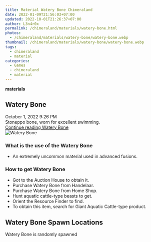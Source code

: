 ```yaml
---
title: Material Watery Bone Chimeraland
date: 2022-01-09T21:56:03+07:00
updated: 2022-10-01T21:26:37+07:00
author: L3n4r0x
permalink: /chimeraland/materials/watery-bone.html
photos:
  - /chimeraland/materials/watery-bone/watery-bone.webp
thumbnail: /chimeraland/materials/watery-bone/watery-bone.webp
tags:
  - chimeraland
  - material
categories:
  - Games
  - chimeraland
  - material
---
```


<section id="bootstrap-wrapper">
  <link
    rel="stylesheet"
    href="https://rawcdn.githack.com/dimaslanjaka/Web-Manajemen/870a349/css/bootstrap-5-3-0-alpha3-wrapper.css"
  />
  <div
    class="row g-0 border rounded overflow-hidden flex-md-row mb-4 shadow-sm position-relative"
  >
    <div class="col p-4 d-flex flex-column position-static">
      <strong class="d-inline-block mb-2 text-success">materials</strong>
      <h2 class="mb-0">Watery Bone</h2>
      <div class="mb-1 text-muted">October 1, 2022 9:26 PM</div>
      <div class="mb-2 border p-1">
        Stoneppo bone, worn for excellent swimming.
      </div>
      <a
        href="/chimeraland/materials/watery-bone.html"
        class="stretched-link d-none text-primary"
        >Continue reading Watery Bone</a
      >
    </div>
    <div class="col-auto d-none d-lg-block">
      <img
        src="/chimeraland/materials/watery-bone/watery-bone.webp"
        alt="Watery Bone"
      />
    </div>
  </div>
  <div class="row">
    <div class="col-lg-6 col-12 mb-2">
      <div class="card bg-dark text-light">
        <div class="card-body">
          <h3 class="card-title">What is the use of the Watery Bone</h3>
          <div class="card-text">
            <ul>
              <li>An extremely uncommon material used in advanced fusions.</li>
            </ul>
          </div>
        </div>
      </div>
    </div>
    <div class="col-lg-6 col-12 mb-2">
      <div class="card bg-dark text-light">
        <div class="card-body">
          <h3 class="card-title">How to get Watery Bone</h3>
          <div class="card-text">
            <ul>
              <li>Got to the Auction House to obtain it.</li>
              <li>Purchase Watery Bone from Handelaar.</li>
              <li>Purchase Watery Bone from Home Shop.</li>
              <li>Hunt aquatic cattle-type beasts to get.</li>
              <li>Orient the Resource Finder to find.</li>
              <li>
                To obtain this item, search for Giant Aquatic Cattle-type
                product.
              </li>
            </ul>
          </div>
        </div>
      </div>
    </div>
    <div class="col-12 mb-2">
      <h2>Watery Bone Spawn Locations</h2>
      <p>Watery Bone is randomly spawned</p>
    </div>
  </div>
</section>